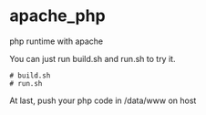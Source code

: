 apache_php
==========

php runtime with apache


You can just run build.sh and run.sh to try it.

```
# build.sh
# run.sh
```

At last, push your php code in /data/www on host
